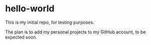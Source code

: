 # hello-world
This is my initial repo, for testing purposes.

The plan is to add my personal projects to my GitHub account, to be expected soon.

